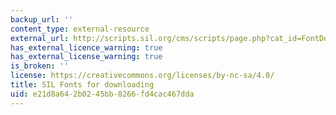 ```yaml
---
backup_url: ''
content_type: external-resource
external_url: http://scripts.sil.org/cms/scripts/page.php?cat_id=FontDownloads
has_external_licence_warning: true
has_external_license_warning: true
is_broken: ''
license: https://creativecommons.org/licenses/by-nc-sa/4.0/
title: SIL Fonts for downloading
uid: e21d8a64-2b02-45bb-8266-fd4cac467dda
---
```

